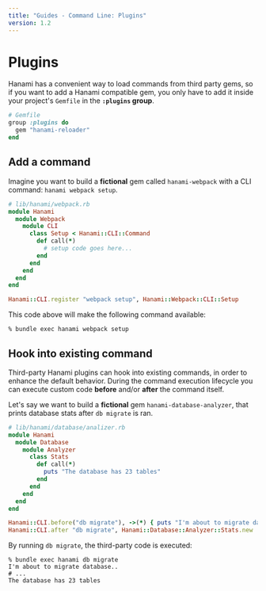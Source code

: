 ```yaml
---
title: "Guides - Command Line: Plugins"
version: 1.2
---
```


# Plugins

Hanami has a convenient way to load commands from third party gems, so if you want to add a Hanami compatible gem, you only have to add it inside your project's `Gemfile` in the **`:plugins` group**.

```ruby
# Gemfile
group :plugins do
  gem "hanami-reloader"
end
```

## Add a command

Imagine you want to build a **fictional** gem called `hanami-webpack` with a CLI command: `hanami webpack setup`.

```ruby
# lib/hanami/webpack.rb
module Hanami
  module Webpack
    module CLI
      class Setup < Hanami::CLI::Command
        def call(*)
          # setup code goes here...
        end
      end
    end
  end
end

Hanami::CLI.register "webpack setup", Hanami::Webpack::CLI::Setup
```

This code above will make the following command available:

```shell
% bundle exec hanami webpack setup
```

## Hook into existing command

Third-party Hanami plugins can hook into existing commands, in order to enhance the default behavior.
During the command execution lifecycle you can execute custom code **before** and/or **after** the command itself.

Let's say we want to build a **fictional** gem `hanami-database-analyzer`, that prints database stats after `db migrate` is ran.

```ruby
# lib/hanami/database/analizer.rb
module Hanami
  module Database
    module Analyzer
      class Stats
        def call(*)
          puts "The database has 23 tables"
        end
      end
    end
  end
end

Hanami::CLI.before("db migrate"), ->(*) { puts "I'm about to migrate database.." }
Hanami::CLI.after "db migrate", Hanami::Database::Analyzer::Stats.new
```

By running `db migrate`, the third-party code is executed:

```shell
% bundle exec hanami db migrate
I'm about to migrate database..
# ...
The database has 23 tables
```
